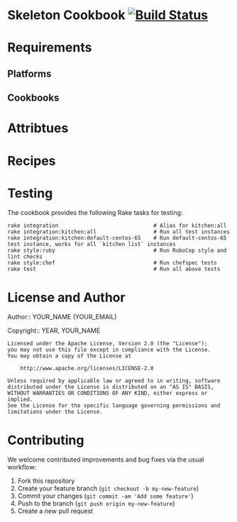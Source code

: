 # Skeleton Cookbook [![Build Status](https://travis-ci.org/TheSerapher/chef-skeleton.png?branch=master)](https://travis-ci.org/TheSerapher/chef-skeleton)

# Requirements

## Platforms

## Cookbooks

# Attribtues

# Recipes

# Testing

The cookbook provides the following Rake tasks for testing:

    rake integration                              # Alias for kitchen:all
    rake integration:kitchen:all                  # Run all test instances
    rake integration:kitchen:default-centos-65    # Run default-centos-65 test instance, works for all `kitchen list` instances
    rake style:ruby                               # Run RuboCop style and lint checks
    rake style:chef                               # Run chefspec tests
    rake test                                     # Run all above tests

# License and Author

Author:: YOUR_NAME (YOUR_EMAIL)

Copyright:: YEAR, YOUR_NAME

```
Licensed under the Apache License, Version 2.0 (the "License");
you may not use this file except in compliance with the License.
You may obtain a copy of the License at

    http://www.apache.org/licenses/LICENSE-2.0

Unless required by applicable law or agreed to in writing, software
distributed under the License is distributed on an "AS IS" BASIS,
WITHOUT WARRANTIES OR CONDITIONS OF ANY KIND, either express or implied.
See the License for the specific language governing permissions and
limitations under the License.
```

# Contributing

We welcome contributed improvements and bug fixes via the usual
workflow:

1. Fork this repository
2. Create your feature branch (`git checkout -b my-new-feature`)
3. Commit your changes (`git commit -am 'Add some feature'`)
4. Push to the branch (`git push origin my-new-feature`)
5. Create a new pull request
